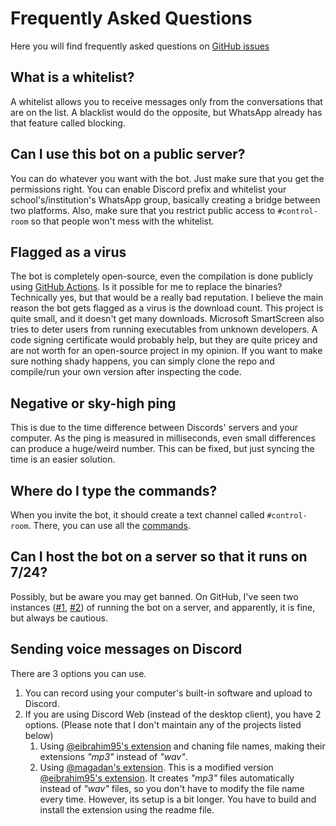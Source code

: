 # Frequently Asked Questions
Here you will find frequently asked questions on [GitHub issues](https://github.com/FKLC/WhatsAppToDiscord/issues)

## What is a whitelist?
A whitelist allows you to receive messages only from the conversations that are on the list. A blacklist would do the opposite, but WhatsApp already has that feature called blocking.

## Can I use this bot on a public server?
You can do whatever you want with the bot. Just make sure that you get the permissions right. You can enable Discord prefix and whitelist your school's/institution's WhatsApp group, basically creating a bridge between two platforms. Also, make sure that you restrict public access to `#control-room` so that people won't mess with the whitelist.

## Flagged as a virus
The bot is completely open-source, even the compilation is done publicly using [GitHub Actions](https://github.com/FKLC/WhatsAppToDiscord/actions/workflows/new-release-v2.yml). Is it possible for me to replace the binaries? Technically yes, but that would be a really bad reputation. I believe the main reason the bot gets flagged as a virus is the download count. This project is quite small, and it doesn't get many downloads. Microsoft SmartScreen also tries to deter users from running executables from unknown developers. A code signing certificate would probably help, but they are quite pricey and are not worth for an open-source project in my opinion. If you want to make sure nothing shady happens, you can simply clone the repo and compile/run your own version after inspecting the code.

## Negative or sky-high ping
This is due to the time difference between Discords' servers and your computer. As the ping is measured in milliseconds, even small differences can produce a huge/weird number. This can be fixed, but just syncing the time is an easier solution.

## Where do I type the commands?
When you invite the bot, it should create a text channel called `#control-room`. There, you can use all the [commands](commands.md).

## Can I host the bot on a server so that it runs on 7/24?
Possibly, but be aware you may get banned. On GitHub, I've seen two instances ([#1](https://github.com/FKLC/WhatsAppToDiscord/issues/75#issuecomment-1179018481), [#2](https://github.com/FKLC/WhatsAppToDiscord/issues/88#issuecomment-1229547828)) of running the bot on a server, and apparently, it is fine, but always be cautious.

## Sending voice messages on Discord
There are 3 options you can use.
1. You can record using your computer's built-in software and upload to Discord.
1. If you are using Discord Web (instead of the desktop client), you have 2 options. (Please note that I don't maintain any of the projects listed below)
    1. Using [@eibrahim95's extension](https://chrome.google.com/webstore/detail/discord-voice-messages/emfegmjcadbmdcmdecepfkmhnenpnfip) and chaning file names, making their extensions *"mp3"* instead of *"wav"*.
    2. Using [@magadan's extension](https://github.com/magadan/discord-voice-messages-mp3). This is a modified version [@eibrahim95's extension](https://chrome.google.com/webstore/detail/discord-voice-messages/emfegmjcadbmdcmdecepfkmhnenpnfip). It creates *"mp3"* files automatically instead of *"wav"* files, so you don't have to modify the file name every time. However, its setup is a bit longer. You have to build and install the extension using the readme file.
